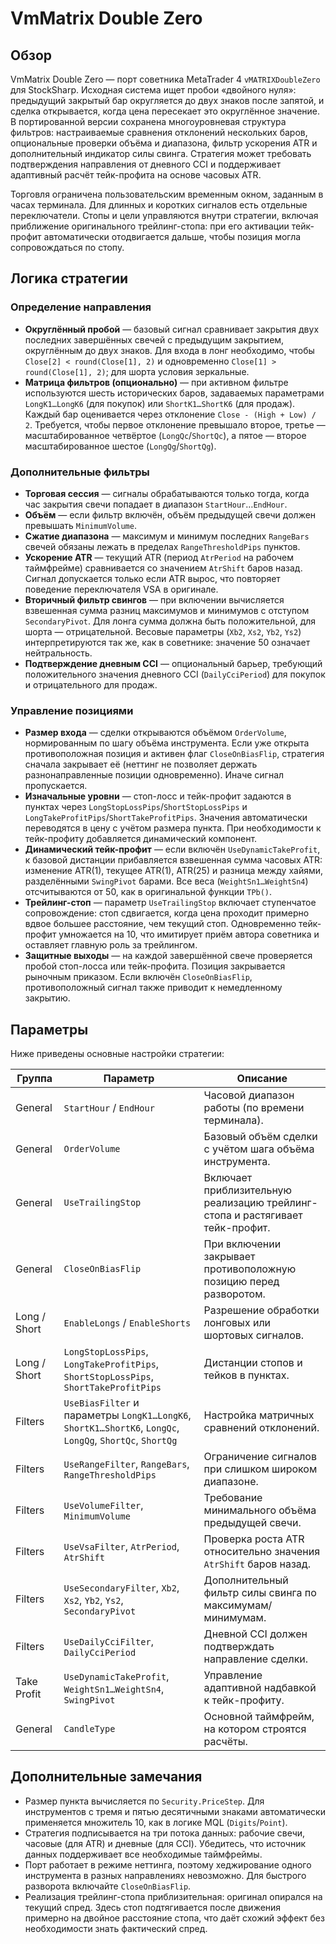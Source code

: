 # VmMatrix Double Zero

## Обзор
VmMatrix Double Zero — порт советника MetaTrader 4 `vMATRIXDoubleZero` для StockSharp. Исходная система ищет пробои «двойного нуля»: предыдущий закрытый бар округляется до двух знаков после запятой, и сделка открывается, когда цена пересекает это округлённое значение. В портированной версии сохранена многоуровневая структура фильтров: настраиваемые сравнения отклонений нескольких баров, опциональные проверки объёма и диапазона, фильтр ускорения ATR и дополнительный индикатор силы свинга. Стратегия может требовать подтверждения направления от дневного CCI и поддерживает адаптивный расчёт тейк-профита на основе часовых ATR.

Торговля ограничена пользовательским временным окном, заданным в часах терминала. Для длинных и коротких сигналов есть отдельные переключатели. Стопы и цели управляются внутри стратегии, включая приближение оригинального трейлинг-стопа: при его активации тейк-профит автоматически отодвигается дальше, чтобы позиция могла сопровождаться по стопу.

## Логика стратегии
### Определение направления
* **Округлённый пробой** — базовый сигнал сравнивает закрытия двух последних завершённых свечей с предыдущим закрытием, округлённым до двух знаков. Для входа в лонг необходимо, чтобы `Close[2] < round(Close[1], 2)` и одновременно `Close[1] > round(Close[1], 2)`; для шорта условия зеркальные.
* **Матрица фильтров (опционально)** — при активном фильтре используются шесть исторических баров, задаваемых параметрами `LongK1…LongK6` (для покупок) или `ShortK1…ShortK6` (для продаж). Каждый бар оценивается через отклонение `Close - (High + Low) / 2`. Требуется, чтобы первое отклонение превышало второе, третье — масштабированное четвёртое (`LongQc`/`ShortQc`), а пятое — второе масштабированное шестое (`LongQg`/`ShortQg`).

### Дополнительные фильтры
* **Торговая сессия** — сигналы обрабатываются только тогда, когда час закрытия свечи попадает в диапазон `StartHour`…`EndHour`.
* **Объём** — если фильтр включён, объём предыдущей свечи должен превышать `MinimumVolume`.
* **Сжатие диапазона** — максимум и минимум последних `RangeBars` свечей обязаны лежать в пределах `RangeThresholdPips` пунктов.
* **Ускорение ATR** — текущий ATR (период `AtrPeriod` на рабочем таймфрейме) сравнивается со значением `AtrShift` баров назад. Сигнал допускается только если ATR вырос, что повторяет поведение переключателя VSA в оригинале.
* **Вторичный фильтр свингов** — при включении вычисляется взвешенная сумма разниц максимумов и минимумов с отступом `SecondaryPivot`. Для лонга сумма должна быть положительной, для шорта — отрицательной. Весовые параметры (`Xb2`, `Xs2`, `Yb2`, `Ys2`) интерпретируются так же, как в советнике: значение 50 означает нейтральность.
* **Подтверждение дневным CCI** — опциональный барьер, требующий положительного значения дневного CCI (`DailyCciPeriod`) для покупок и отрицательного для продаж.

### Управление позициями
* **Размер входа** — сделки открываются объёмом `OrderVolume`, нормированным по шагу объёма инструмента. Если уже открыта противоположная позиция и активен флаг `CloseOnBiasFlip`, стратегия сначала закрывает её (неттинг не позволяет держать разнонаправленные позиции одновременно). Иначе сигнал пропускается.
* **Изначальные уровни** — стоп-лосс и тейк-профит задаются в пунктах через `LongStopLossPips`/`ShortStopLossPips` и `LongTakeProfitPips`/`ShortTakeProfitPips`. Значения автоматически переводятся в цену с учётом размера пункта. При необходимости к тейк-профиту добавляется динамический компонент.
* **Динамический тейк-профит** — если включён `UseDynamicTakeProfit`, к базовой дистанции прибавляется взвешенная сумма часовых ATR: изменение ATR(1), текущее ATR(1), ATR(25) и разница между хайями, разделёнными `SwingPivot` барами. Все веса (`WeightSn1…WeightSn4`) отсчитываются от 50, как в оригинальной функции `TPb()`.
* **Трейлинг-стоп** — параметр `UseTrailingStop` включает ступенчатое сопровождение: стоп сдвигается, когда цена проходит примерно вдвое большее расстояние, чем текущий стоп. Одновременно тейк-профит умножается на 10, что имитирует приём автора советника и оставляет главную роль за трейлингом.
* **Защитные выходы** — на каждой завершённой свече проверяется пробой стоп-лосса или тейк-профита. Позиция закрывается рыночным приказом. Если включён `CloseOnBiasFlip`, противоположный сигнал также приводит к немедленному закрытию.

## Параметры
Ниже приведены основные настройки стратегии:

| Группа | Параметр | Описание |
| --- | --- | --- |
| General | `StartHour` / `EndHour` | Часовой диапазон работы (по времени терминала). |
| General | `OrderVolume` | Базовый объём сделки с учётом шага объёма инструмента. |
| General | `UseTrailingStop` | Включает приблизительную реализацию трейлинг-стопа и растягивает тейк-профит. |
| General | `CloseOnBiasFlip` | При включении закрывает противоположную позицию перед разворотом. |
| Long / Short | `EnableLongs` / `EnableShorts` | Разрешение обработки лонговых или шортовых сигналов. |
| Long / Short | `LongStopLossPips`, `LongTakeProfitPips`, `ShortStopLossPips`, `ShortTakeProfitPips` | Дистанции стопов и тейков в пунктах. |
| Filters | `UseBiasFilter` и параметры `LongK1…LongK6`, `ShortK1…ShortK6`, `LongQc`, `LongQg`, `ShortQc`, `ShortQg` | Настройка матричных сравнений отклонений. |
| Filters | `UseRangeFilter`, `RangeBars`, `RangeThresholdPips` | Ограничение сигналов при слишком широком диапазоне. |
| Filters | `UseVolumeFilter`, `MinimumVolume` | Требование минимального объёма предыдущей свечи. |
| Filters | `UseVsaFilter`, `AtrPeriod`, `AtrShift` | Проверка роста ATR относительно значения `AtrShift` баров назад. |
| Filters | `UseSecondaryFilter`, `Xb2`, `Xs2`, `Yb2`, `Ys2`, `SecondaryPivot` | Дополнительный фильтр силы свинга по максимумам/минимумам. |
| Filters | `UseDailyCciFilter`, `DailyCciPeriod` | Дневной CCI должен подтверждать направление сделки. |
| Take Profit | `UseDynamicTakeProfit`, `WeightSn1…WeightSn4`, `SwingPivot` | Управление адаптивной надбавкой к тейк-профиту. |
| General | `CandleType` | Основной таймфрейм, на котором строятся расчёты. |

## Дополнительные замечания
* Размер пункта вычисляется по `Security.PriceStep`. Для инструментов с тремя и пятью десятичными знаками автоматически применяется множитель 10, как в логике MQL (`Digits`/`Point`).
* Стратегия подписывается на три потока данных: рабочие свечи, часовые (для ATR) и дневные (для CCI). Убедитесь, что источник данных поддерживает все необходимые таймфреймы.
* Порт работает в режиме неттинга, поэтому хеджирование одного инструмента в разных направлениях невозможно. Для быстрого разворота включайте `CloseOnBiasFlip`.
* Реализация трейлинг-стопа приблизительная: оригинал опирался на текущий спред. Здесь стоп подтягивается после движения примерно на двойное расстояние стопа, что даёт схожий эффект без необходимости знать фактический спред.
